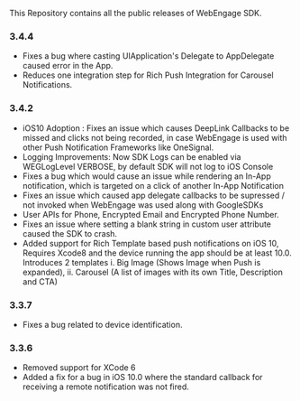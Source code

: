 This Repository contains all the public releases of WebEngage SDK.

### 3.4.4
- Fixes a bug where casting UIApplication's Delegate to AppDelegate caused error in the App.
- Reduces one integration step for Rich Push Integration for Carousel Notifications.

### 3.4.2
- iOS10 Adoption : Fixes an issue which causes DeepLink Callbacks to be missed and clicks not being recorded, in case WebEngage is used with other Push Notification Frameworks like OneSignal.
- Logging Improvements: Now SDK Logs can be enabled via WEGLogLevel VERBOSE, by default SDK will not log to iOS Console
- Fixes a bug which would cause an issue while rendering an In-App notification, which is targeted on a click of another In-App Notification
- Fixes an issue which caused app delegate callbacks to be supressed / not invoked when WebEngage was used along with GoogleSDKs
- User APIs for Phone, Encrypted Email and Encrypted Phone Number.
- Fixes an issue where setting a blank string in custom user attribute caused the SDK to crash.
- Added support for Rich Template based push notifications on iOS 10, Requires Xcode8 and the device running the app should be at least 10.0. Introduces 2 templates i. Big Image (Shows Image when Push is expanded), ii. Carousel (A list of images with its own Title, Description and CTA)

### 3.3.7
- Fixes a bug related to device identification.

### 3.3.6
- Removed support for XCode 6
- Added a fix for a bug in iOS 10.0 where the standard callback for receiving a remote notification was not fired.
